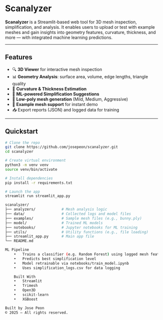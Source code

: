 # Scanalyzer

**Scanalyzer** is a Streamlit-based web tool for 3D mesh inspection, simplification, and analysis. It enables users to upload or test with example meshes and gain insights into geometry features, curvature, thickness, and more — with integrated machine learning predictions.

---

## Features

- 🔍 **3D Viewer** for interactive mesh inspection  
- 📊 **Geometry Analysis**: surface area, volume, edge lengths, triangle quality  
- 🌈 **Curvature & Thickness Estimation**  
- 🧠 **ML-powered Simplification Suggestions**  
- 🧹 **Low-poly mesh generation** (Mild, Medium, Aggressive)  
- 🧪 **Example mesh support** for instant demo  
- 📥 Export reports (JSON) and logged data for training

---

## Quickstart

```bash
# Clone the repo
git clone https://github.com/josepeon/scanalyzer.git
cd scanalyzer

# Create virtual environment
python3 -m venv venv
source venv/bin/activate

# Install dependencies
pip install -r requirements.txt

# Launch the app
streamlit run streamlit_app.py

scanalyzer/
├── analyzers/            # Mesh analysis logic
├── data/                 # Collected logs and model files
├── examples/             # Sample mesh files (e.g., bunny.ply)
├── model/                # Trained ML models
├── notebooks/            # Jupyter notebooks for ML training
├── utils/                # Utility functions (e.g., file loading)
├── streamlit_app.py      # Main app file
└── README.md

ML Pipeline
	•	Trains a classifier (e.g. Random Forest) using logged mesh features
	•	Predicts best simplification level
	•	Model retrainable via notebooks/train_model.ipynb
	•	Uses simplification_logs.csv for data logging

    Built With
	•	Streamlit
	•	Trimesh
	•	Open3D
	•	scikit-learn
	•	XGBoost

Built by Jose Peon
© 2025 — All rights reserved.